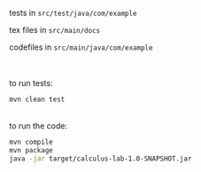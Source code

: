 tests in ``` src/test/java/com/example ```

tex files in ``` src/main/docs ```

codefiles in ``` src/main/java/com/example ```

\
\
to run tests: 
```sh
mvn clean test
```
\
to run the code:
```sh
mvn compile
mvn package
java -jar target/calculus-lab-1.0-SNAPSHOT.jar
```

